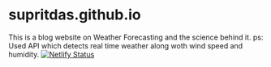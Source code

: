 # supritdas.github.io
This is a blog website on Weather Forecasting and the science behind it.
ps: Used API which detects real time weather along woth wind speed and humidity.
[![Netlify Status](https://api.netlify.com/api/v1/badges/d400002d-b50a-44b2-bf38-486a26dd7cd4/deploy-status)](https://app.netlify.com/sites/forecastingtheskies/deploys)
